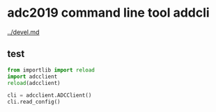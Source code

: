 adc2019 command line tool addcli
================================

[../devel.md](../devel.md)



test
----

``` python
from importlib import reload
import adcclient
reload(adcclient)

cli = adcclient.ADCClient()
cli.read_config()
```
